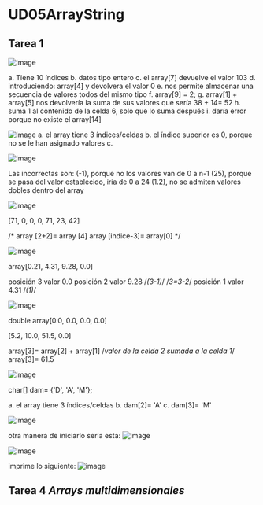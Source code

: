 # UD05ArrayString

## Tarea 1

![image](https://github.com/Programacion2023SabrineBouragba/UD05ArrayString/assets/146069628/a8aa6986-a73d-4280-96a3-335ead2d3fb5)

a. Tiene 10 índices
b. datos tipo entero
c. el array[7] devuelve el valor 103
d. introduciendo: array[4] y devolvera el valor 0
e. nos permite almacenar una secuencia de valores todos del mismo tipo
f. array[9] = 2;
g. array[1] + array[5] nos devolvería la suma de sus valores que sería 38 + 14= 52
h. suma 1 al contenido de la celda 6, solo que lo suma después
i. daría error porque no existe el array[14]


![image](https://github.com/Programacion2023SabrineBouragba/UD05ArrayString/assets/146069628/bfd0eb27-2a41-4dc2-a0a4-36632128f8e7)
a. el array tiene 3 índices/celdas
b. el índice superior es 0, porque no se le han asignado valores
c. 


![image](https://github.com/Programacion2023SabrineBouragba/UD05ArrayString/assets/146069628/083d91c2-ae42-4a3f-817d-5905099a54e0)

Las incorrectas son:
(-1), porque no los valores van de 0 a n-1
(25), porque se pasa del valor establecido, iria de 0 a 24
(1.2), no se admiten valores dobles dentro del array


![image](https://github.com/Programacion2023SabrineBouragba/UD05ArrayString/assets/146069628/869ff5b5-2a85-4e89-bc66-d3b0d0960033)

[71, 0, 0, 0, 71, 23, 42]

/*
array [2+2]= array [4]
array [indice-3]= array[0]
*/


![image](https://github.com/Programacion2023SabrineBouragba/UD05ArrayString/assets/146069628/ebdbb3aa-6a7d-4b82-a1f5-76d86604e2dd)

array[0.21, 4.31, 9.28, 0.0]

posición 3 valor 0.0
posición 2 valor 9.28 /*(3-1)*/
/*3=3-2*/
posición 1 valor 4.31 /*(1)*/


![image](https://github.com/Programacion2023SabrineBouragba/UD05ArrayString/assets/146069628/66f87cdd-4356-4ee8-b1ed-9061e3194309)

double array[0.0, 0.0, 0.0, 0.0]

[5.2, 10.0, 51.5, 0.0]

array[3]= array[2] + array[1] /*valor de la celda 2 sumada a la celda 1*/
array[3]= 61.5


![image](https://github.com/Programacion2023SabrineBouragba/UD05ArrayString/assets/146069628/977e6c41-411e-4660-9ccd-7a8d06a97765)

char[] dam= {'D', 'A', 'M'};

a. el array tiene 3 índices/celdas
b. dam[2]= 'A'
c. dam[3]= 'M'


![image](https://github.com/Programacion2023SabrineBouragba/UD05ArrayString/assets/146069628/26ce2424-7e6c-45c2-b3e6-e49c182ce822)

otra manera de iniciarlo sería esta:
![image](https://github.com/Programacion2023SabrineBouragba/UD05ArrayString/assets/146069628/e5b0acfc-72e0-41d8-bb48-a686acd4ebdc)


![image](https://github.com/Programacion2023SabrineBouragba/UD05ArrayString/assets/146069628/9b4dc235-f4a0-423e-9f77-8f004148f51c)

imprime lo siguiente:
![image](https://github.com/Programacion2023SabrineBouragba/UD05ArrayString/assets/146069628/31d27198-7f72-4657-a966-4bb57221a4b9)




## **Tarea 4**  *Arrays multidimensionales*

